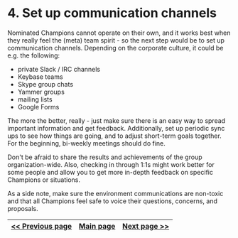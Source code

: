 # 4. Set up communication channels
Nominated Champions cannot operate on their own, and it works best when they
really feel the (meta) team spirit - so the next step would be to set up
communication channels. Depending on the corporate culture, it could be e.g. the
following:

- private Slack / IRC channels
- Keybase teams
- Skype group chats
- Yammer groups
- mailing lists
- Google Forms

The more the better, really - just make sure there is an easy way to spread
important information and get feedback. Additionally, set up periodic sync ups
to see how things are going, and to adjust short-term goals together. For the
beginning, bi-weekly meetings should do fine.

Don't be afraid to share the results and achievements of the group organization-wide. Also, checking in through  1:1s might work better for some people and allow you to get more in-depth feedback on specific Champions or situations.

As a side note, make sure the environment communications are non-toxic and that all Champions feel safe to voice their questions, concerns, and proposals.

[<< Previous page](3.%20Nominate%20Champions.md) | [Main page](../README.md) | [Next page >>](5.%20Build%20solid%20knowledge%20base.md)
| --- | --- | --- |
